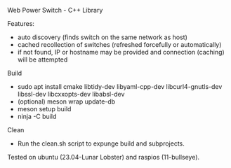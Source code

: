 Web Power Switch - C++ Library

Features:
  - auto discovery (finds switch on the same network as host)
  - cached recollection of switches (refreshed forcefully or automatically)
  - if not found, IP or hostname may be provided and connection (caching) will be attempted

Build

  - sudo apt install cmake libtidy-dev libyaml-cpp-dev libcurl4-gnutls-dev libssl-dev libcxxopts-dev libabsl-dev
  - (optional) meson wrap update-db
  - meson setup build
  - ninja -C build

Clean
  - Run the clean.sh script to expunge build and subprojects.

Tested on ubuntu (23.04-Lunar Lobster) and raspios (11-bullseye).
